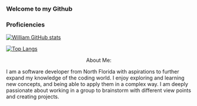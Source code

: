 ### Welcome to my Github




### Proficiencies

[![William GitHub stats](https://github-readme-stats.vercel.app/api?username=williambennett321)](https://github.com/williambennett321/github-readme-stats)

[![Top Langs](https://github-readme-stats.vercel.app/api/top-langs/?username=williambennett321)](https://github.com/williambennett321/github-readme-stats)

<center> About Me: </center>

I am a software developer from North Florida with aspirations to further expand my knowledge of the coding world.
I enjoy exploring and learning new concepts, and being able to apply them in a complex way. I am deeply passionate about working
in a group to brainstorm with different view points and creating projects.

